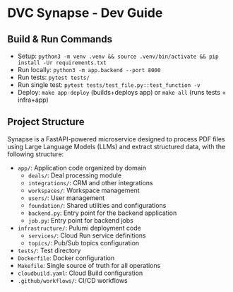 # DVC Synapse - Dev Guide

## Build & Run Commands
- Setup: `python3 -m venv .venv && source .venv/bin/activate && pip install -Ur requirements.txt`
- Run locally: `python3 -m app.backend --port 8000`
- Run tests: `pytest tests/`
- Run single test: `pytest tests/test_file.py::test_function -v`
- Deploy: `make app-deploy` (builds+deploys app) or `make all` (runs tests + infra+app)


## Project Structure
Synapse is a FastAPI-powered microservice designed to process PDF files using Large Language Models (LLMs) and extract structured data, with the following structure:

- `app/`: Application code organized by domain
  - `deals/`: Deal processing module
  - `integrations/`: CRM and other integrations
  - `workspaces/`: Workspace management
  - `users/`: User management
  - `foundation/`: Shared utilities and configurations
  - `backend.py`: Entry point for the backend application
  - `job.py`: Entry point for backend jobs
- `infrastructure/`: Pulumi deployment code
  - `services/`: Cloud Run service definitions
  - `topics/`: Pub/Sub topics configuration
- `tests/`: Test directory
- `Dockerfile`: Docker configuration
- `Makefile`: Single source of truth for all operations
- `cloudbuild.yaml`: Cloud Build configuration
- `.github/workflows/`: CI/CD workflows
